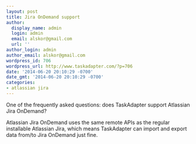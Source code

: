 ```yaml
---
layout: post
title: Jira OnDemand support
author:
  display_name: admin
  login: admin
  email: alskor@gmail.com
  url: ''
author_login: admin
author_email: alskor@gmail.com
wordpress_id: 706
wordpress_url: http://www.taskadapter.com/?p=706
date: '2014-06-20 20:10:29 -0700'
date_gmt: '2014-06-20 20:10:29 -0700'
categories:
- atlassian jira
---
```

<p>One of the frequently asked questions: does TaskAdapter support Atlassian Jira OnDemand?</p>
<p>Atlassian Jira OnDemand uses the same remote APIs as the regular installable Atlassian Jira, which means TaskAdapter can import and export data from/to Jira OnDemand just fine.</p>
